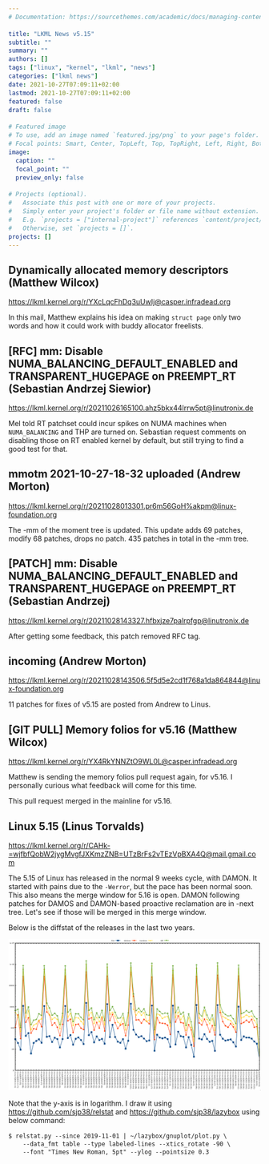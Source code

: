 ```yaml
---
# Documentation: https://sourcethemes.com/academic/docs/managing-content/

title: "LKML News v5.15"
subtitle: ""
summary: ""
authors: []
tags: ["linux", "kernel", "lkml", "news"]
categories: ["lkml news"]
date: 2021-10-27T07:09:11+02:00
lastmod: 2021-10-27T07:09:11+02:00
featured: false
draft: false

# Featured image
# To use, add an image named `featured.jpg/png` to your page's folder.
# Focal points: Smart, Center, TopLeft, Top, TopRight, Left, Right, BottomLeft, Bottom, BottomRight.
image:
  caption: ""
  focal_point: ""
  preview_only: false

# Projects (optional).
#   Associate this post with one or more of your projects.
#   Simply enter your project's folder or file name without extension.
#   E.g. `projects = ["internal-project"]` references `content/project/deep-learning/index.md`.
#   Otherwise, set `projects = []`.
projects: []
---
```


Dynamically allocated memory descriptors (Matthew Wilcox)
---------------------------------------------------------

https://lkml.kernel.org/r/YXcLqcFhDq3uUwIj@casper.infradead.org

In this mail, Matthew explains his idea on making `struct page` only two words
and how it could work with buddy allocator freelists.


[RFC] mm: Disable NUMA_BALANCING_DEFAULT_ENABLED and TRANSPARENT_HUGEPAGE on PREEMPT_RT (Sebastian Andrzej Siewior)
-------------------------------------------------------------------------------------------------------------------

https://lkml.kernel.org/r/20211026165100.ahz5bkx44lrrw5pt@linutronix.de

Mel told RT patchset could incur spikes on NUMA machines when `NUMA_BALANCING`
and THP are turned on.  Sebastian request comments on disabling those on RT
enabled kernel by default, but still trying to find a good test for that.


mmotm 2021-10-27-18-32 uploaded (Andrew Morton)
-----------------------------------------------

https://lkml.kernel.org/r/20211028013301.pr6m56GoH%akpm@linux-foundation.org

The -mm of the moment tree is updated.  This update adds 69 patches, modify 68
patches, drops no patch.  435 patches in total in the -mm tree.


[PATCH] mm: Disable NUMA_BALANCING_DEFAULT_ENABLED and TRANSPARENT_HUGEPAGE on PREEMPT_RT (Sebastian Andrzej)
-------------------------------------------------------------------------------------------------------------

https://lkml.kernel.org/r/20211028143327.hfbxjze7palrpfgp@linutronix.de

After getting some feedback, this patch removed RFC tag.


incoming (Andrew Morton)
------------------------

https://lkml.kernel.org/r/20211028143506.5f5d5e2cd1f768a1da864844@linux-foundation.org

11 patches for fixes of v5.15 are posted from Andrew to Linus.


[GIT PULL] Memory folios for v5.16 (Matthew Wilcox)
---------------------------------------------------

https://lkml.kernel.org/r/YX4RkYNNZtO9WL0L@casper.infradead.org

Matthew is sending the memory folios pull request again, for v5.16.  I
personally curious what feedback will come for this time.

This pull request merged in the mainline for v5.16.


Linux 5.15 (Linus Torvalds)
---------------------------

https://lkml.kernel.org/r/CAHk-=wjfbfQobW2jygMvgfJXKmzZNB=UTzBrFs2vTEzVpBXA4Q@mail.gmail.com

The 5.15 of Linux has released in the normal 9 weeks cycle, with DAMON.  It
started with pains due to the `-Werror`, but the pace has been normal soon.
This also means the merge window for 5.16 is open.  DAMON following patches for
DAMOS and DAMON-based proactive reclamation are in -next tree.  Let's see if
those will be merged in this merge window.

Below is the diffstat of the releases in the last two years.

![Kernel release stat](/img/kernel_release_stat/v5.4-rc7..v5.15.png)

Note that the y-axis is in logarithm.  I draw it using
https://github.com/sjp38/relstat and https://github.com/sjp38/lazybox using
below command:

    $ relstat.py --since 2019-11-01 | ~/lazybox/gnuplot/plot.py \
	    --data_fmt table --type labeled-lines --xtics_rotate -90 \
	    --font "Times New Roman, 5pt" --ylog --pointsize 0.3
